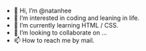 - 👋 Hi, I’m @natanhee
- 👀 I’m interested in coding and leaning in life.
- 🌱 I’m currently learning HTML / CSS.
- 💞️ I’m looking to collaborate on ...
- 📫 How to reach me by mail.

<!---
natanhee/natanhee is a ✨ special ✨ repository because its `README.md` (this file) appears on your GitHub profile.
You can click the Preview link to take a look at your changes.
--->
